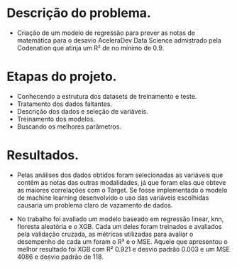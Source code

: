 # Descrição do problema.
* Criação de um modelo de regressão para prever as notas de matemática para o desavio AceleraDev Data Science admistrado pela Codenation que atinja um R² de no mínimo de 0.9.

# Etapas do projeto.
* Conhecendo a estrutura dos datasets de treinamento e teste.
* Tratamento dos dados faltantes. 
* Descrição dos dados e seleção de variáveis.
* Treinamento dos modelos.
* Buscando os melhores parâmetros.
 
# Resultados.
 
- Pelas análises dos dados obtidos foram selecionadas as variáveis que contêm as notas das outras modalidades, já que foram elas que obteve as maiores correlações com o Target. Se fosse implementado o modelo de machine learning desenvolvido o uso das variáveis escolhidas causaria um problema claro de vazamento de dados.
 
- No trabalho foi avaliado um modelo baseado em regressão linear, knn, floresta aleatória e o XGB. Cada um deles foram treinados e avaliados pela validação cruzada, as métricas utilizadas para avaliar o desempenho de cada um foram o R² e o MSE. Aquele que apresentou o melhor resultado foi XGB com R² 0.921 e desvio padrão 0.003 e um MSE 4086 e desvio padrão de 118.

